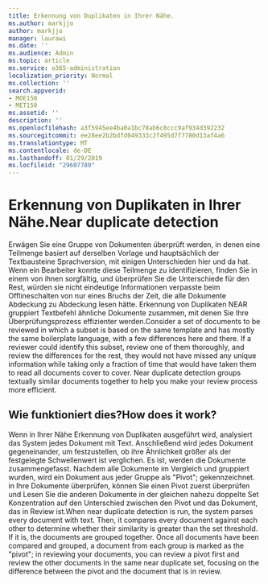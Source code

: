 ```yaml
---
title: Erkennung von Duplikaten in Ihrer Nähe.
ms.author: markjjo
author: markjjo
manager: laurawi
ms.date: ''
ms.audience: Admin
ms.topic: article
ms.service: o365-administration
localization_priority: Normal
ms.collection: ''
search.appverid:
- MOE150
- MET150
ms.assetid: ''
description: ''
ms.openlocfilehash: a3f5945ee4ba0a1bc78ab6c8ccc9af934d392232
ms.sourcegitcommit: ee28ee2b2bdfd049333c2f495d7f7780d13af4a6
ms.translationtype: MT
ms.contentlocale: de-DE
ms.lasthandoff: 01/29/2019
ms.locfileid: "29607780"
---
```

# <a name="near-duplicate-detection"></a><span data-ttu-id="07182-102">Erkennung von Duplikaten in Ihrer Nähe.</span><span class="sxs-lookup"><span data-stu-id="07182-102">Near duplicate detection</span></span>

<span data-ttu-id="07182-p101">Erwägen Sie eine Gruppe von Dokumenten überprüft werden, in denen eine Teilmenge basiert auf derselben Vorlage und hauptsächlich der Textbausteine Sprachversion, mit einigen Unterschieden hier und da hat. Wenn ein Bearbeiter konnte diese Teilmenge zu identifizieren, finden Sie in einem von ihnen sorgfältig, und überprüfen Sie die Unterschiede für den Rest, würden sie nicht eindeutige Informationen verpasste beim Offlineschalten von nur eines Bruchs der Zeit, die alle Dokumente Abdeckung zu Abdeckung lesen hätte. Erkennung von Duplikaten NEAR gruppiert Textbefehl ähnliche Dokumente zusammen, mit denen Sie Ihre Überprüfungsprozess effizienter werden.</span><span class="sxs-lookup"><span data-stu-id="07182-p101">Consider a set of documents to be reviewed in which a subset is based on the same template and has mostly the same boilerplate language, with a few differences here and there. If a reviewer could identify this subset, review one of them thoroughly, and review the differences for the rest, they would not have missed any unique information while taking only a fraction of time that would have taken them to read all documents cover to cover. Near duplicate detection groups textually similar documents together to help you make your review process more efficient.</span></span>

## <a name="how-does-it-work"></a><span data-ttu-id="07182-106">Wie funktioniert dies?</span><span class="sxs-lookup"><span data-stu-id="07182-106">How does it work?</span></span>

<span data-ttu-id="07182-p102">Wenn in Ihrer Nähe Erkennung von Duplikaten ausgeführt wird, analysiert das System jedes Dokument mit Text. Anschließend wird jedes Dokument gegeneinander, um festzustellen, ob ihre Ähnlichkeit größer als der festgelegte Schwellenwert ist verglichen. Es ist, werden die Dokumente zusammengefasst. Nachdem alle Dokumente im Vergleich und gruppiert wurden, wird ein Dokument aus jeder Gruppe als "Pivot"; gekennzeichnet. in Ihre Dokumente überprüfen, können Sie einen Pivot zuerst überprüfen und Lesen Sie die anderen Dokumente in der gleichen nahezu doppelte Set Konzentration auf den Unterschied zwischen den Pivot und das Dokument, das in Review ist.</span><span class="sxs-lookup"><span data-stu-id="07182-p102">When near duplicate detection is run, the system parses every document with text. Then, it compares every document against each other to determine whether their similarity is greater than the set threshold. If it is, the documents are grouped together. Once all documents have been compared and grouped, a document from each group is marked as the "pivot"; in reviewing your documents, you can review a pivot first and review the other documents in the same near duplicate set, focusing on the difference between the pivot and the document that is in review.</span></span>